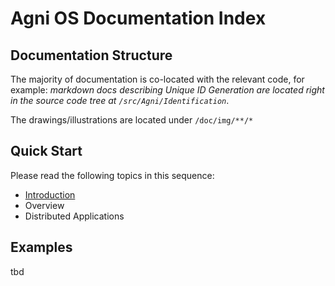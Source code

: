 # Agni OS Documentation Index

## Documentation Structure
The majority of documentation is co-located with the relevant code, for example: *markdown docs describing Unique ID Generation are located right in the source code tree at `/src/Agni/Identification`*.

The drawings/illustrations are located under `/doc/img/**/*`

## Quick Start
Please read the following topics in this sequence:
* [Introduction](introduction.md)
* Overview
* Distributed Applications


## Examples
tbd







